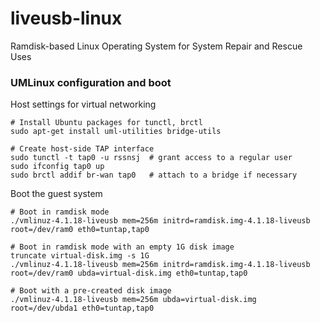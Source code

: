 # liveusb-linux
Ramdisk-based Linux Operating System for System Repair and Rescue Uses

### UMLinux configuration and boot

Host settings for virtual networking

    # Install Ubuntu packages for tunctl, brctl
    sudo apt-get install uml-utilities bridge-utils
    
    # Create host-side TAP interface
    sudo tunctl -t tap0 -u rssnsj  # grant access to a regular user
    sudo ifconfig tap0 up
    sudo brctl addif br-wan tap0   # attach to a bridge if necessary

Boot the guest system

    # Boot in ramdisk mode
    ./vmlinuz-4.1.18-liveusb mem=256m initrd=ramdisk.img-4.1.18-liveusb root=/dev/ram0 eth0=tuntap,tap0
    
    # Boot in ramdisk mode with an empty 1G disk image
    truncate virtual-disk.img -s 1G
    ./vmlinuz-4.1.18-liveusb mem=256m initrd=ramdisk.img-4.1.18-liveusb root=/dev/ram0 ubda=virtual-disk.img eth0=tuntap,tap0

    # Boot with a pre-created disk image
    ./vmlinuz-4.1.18-liveusb mem=256m ubda=virtual-disk.img root=/dev/ubda1 eth0=tuntap,tap0
